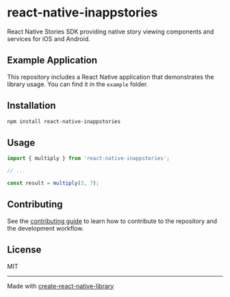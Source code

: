 # react-native-inappstories

React Native Stories SDK providing native story viewing components and services for iOS and Android.

## Example Application

This repository includes a React Native application that demonstrates the library usage. You can find it in the `example` folder.

## Installation

```sh
npm install react-native-inappstories
```

## Usage

```js
import { multiply } from 'react-native-inappstories';

// ...

const result = multiply(3, 7);
```

## Contributing

See the [contributing guide](CONTRIBUTING.md) to learn how to contribute to the repository and the development workflow.

## License

MIT

---

Made with [create-react-native-library](https://github.com/callstack/react-native-builder-bob)

